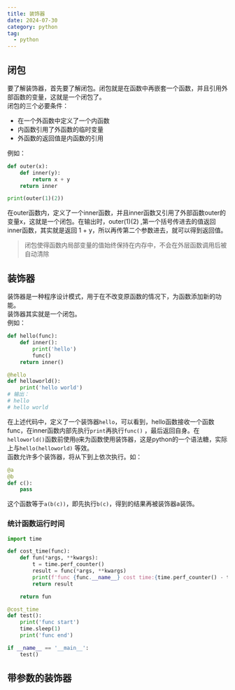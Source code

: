 ```yaml
---
title: 装饰器
date: 2024-07-30
category: python
tag:
  - python
---
```


## 闭包

要了解装饰器，首先要了解闭包。闭包就是在函数中再嵌套一个函数，并且引用外部函数的变量，这就是一个闭包了。<br />闭包的三个必要条件：

- 在一个外函数中定义了一个内函数
- 内函数引用了外函数的临时变量
- 外函数的返回值是内函数的引用

例如：

```python
def outer(x):
    def inner(y):
        return x + y
    return inner

print(outer(1)(2))
```

在outer函数内，定义了一个inner函数，并且inner函数又引用了外部函数outer的变量x，这就是一个闭包。在输出时，outer(1)(2)
,第一个括号传进去的值返回inner函数，其实就是返回 1 + y，所以再传第二个参数进去，就可以得到返回值。

> 闭包使得函数内局部变量的值始终保持在内存中，不会在外层函数调用后被自动清除

## 装饰器

装饰器是一种程序设计模式，用于在不改变原函数的情况下，为函数添加新的功能。<br />装饰器其实就是一个闭包。<br />例如：

```python
def hello(func):
    def inner():
        print('hello')
        func()
    return inner()

@hello
def helloworld():
    print('hello world')
# 输出：
# hello
# hello world
```

在上述代码中，定义了一个装饰器`hello`，可以看到，hello函数接收一个函数func，在inner函数内部先执行`print`再执行`func()`
，最后返回自身。在`helloworld()`函数前使用`@`来为函数使用装饰器，这是python的一个语法糖，实际上与`hello(helloworld)`
等效。<br />函数允许多个装饰器，将从下到上依次执行。如：

```python
@a
@b
def c():
    pass
```

这个函数等于`a(b(c))`，即先执行`b(c)`，得到的结果再被装饰器a装饰。

### 统计函数运行时间

```python
import time

def cost_time(func):
    def fun(*args, **kwargs):
        t = time.perf_counter()
        result = func(*args, **kwargs)
        print(f'func {func.__name__} cost time:{time.perf_counter() - t:.8f} s')
        return result

    return fun

@cost_time
def test():
    print('func start')
    time.sleep(1)
    print('func end')

if __name__ == '__main__':
    test()
```

## 带参数的装饰器

